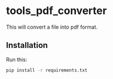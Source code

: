 # tools_pdf_converter

This will convert a file into pdf format.

## Installation

Run this:

```bash
pip install -r requirements.txt
```
